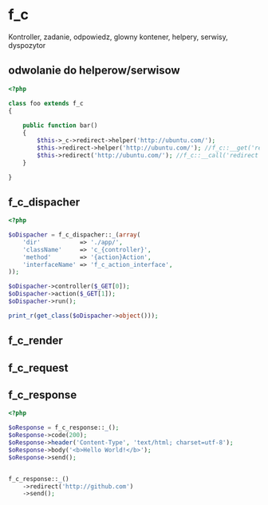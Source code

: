# f_c

Kontroller, zadanie, odpowiedz, glowny kontener, helpery, serwisy, dyspozytor


## odwolanie do helperow/serwisow
~~~php
<?php

class foo extends f_c
{
    
    public function bar()
    {
        $this->_c->redirect->helper('http://ubuntu.com/');
        $this->redirect->helper('http://ubuntu.com/'); //f_c::__get('redirect')
        $this->redirect('http://ubuntu.com/'); //f_c::__call('redirect', 'http://ubuntu.com/')
    }

}

~~~

## f_c_dispacher

```php
<?php

$oDispacher = f_c_dispacher::_(array(
    'dir'           => './app/',
    'className'     => 'c_{controller}',
    'method'        => '{action}Action',
    'interfaceName' => 'f_c_action_interface',
));

$oDispacher->controller($_GET[0]);
$oDispacher->action($_GET[1]);
$oDispacher->run();

print_r(get_class($oDispacher->object()));
```

## f_c_render

## f_c_request

## f_c_response

```php
<?php

$oResponse = f_c_response::_();
$oResponse->code(200);
$oResponse->header('Content-Type', 'text/html; charset=utf-8');
$oResponse->body('<b>Hello World!</b>');
$oResponse->send();


f_c_response::_()
    ->redirect('http://github.com')
    ->send();
```

